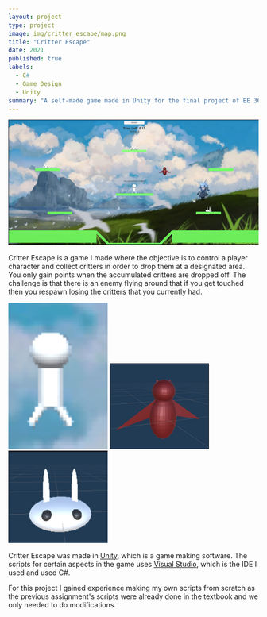 ```yaml
---
layout: project
type: project
image: img/critter_escape/map.png
title: "Critter Escape"
date: 2021
published: true
labels:
  - C#
  - Game Design
  - Unity
summary: "A self-made game made in Unity for the final project of EE 369."
---
```


<img class="img-fluid" src="/img/critter_escape/map.png">

Critter Escape is a game I made where the objective is to control a player character and collect critters in order to drop them at a designated area. You only gain points when the accumulated critters are dropped off. The challenge is that there is an enemy flying around that if you get touched then you respawn losing the critters that you currently had. 
<div class="text-center p-4">
  <img width="200px" src="/img/critter_escape/player.png"" class="img-thumbnail" >
  <img width="200px" src="/img/critter_escape/enemy.png" class="img-thumbnail" >
  <img width="200px" src="/img/critter_escape/bunny.png" class="img-thumbnail" >
</div>



Critter Escape was made in [Unity](https://unity.com/), which is a game making software. The scripts for certain aspects in the game uses [Visual Studio](https://visualstudio.microsoft.com/), which is the IDE I used and used C#.

For this project I gained experience making my own scripts from scratch as the previous assignment's scripts were already done in the textbook and we only needed to do modifications.
